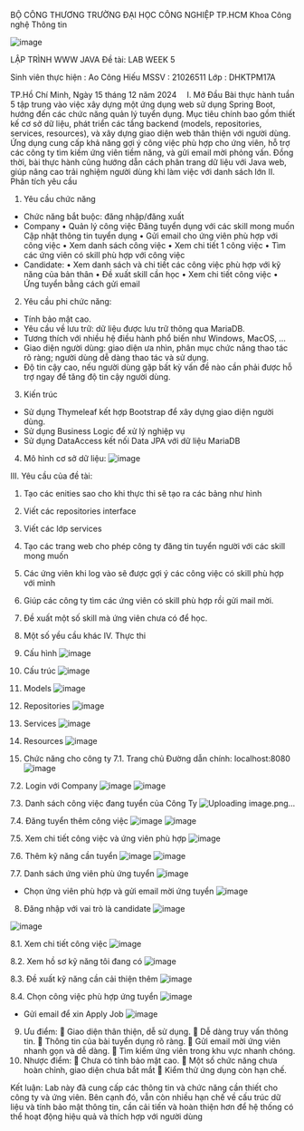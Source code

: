 BỘ CÔNG THƯƠNG
TRƯỜNG ĐẠI HỌC CÔNG NGHIỆP TP.HCM
Khoa Công nghệ Thông tin


![image](https://github.com/user-attachments/assets/53d5c199-67a9-4e29-b78d-e3abbf100ffc)






LẬP TRÌNH WWW JAVA
Đề tài: LAB WEEK 5




Sinh viên thực hiện	: Ao Công Hiếu
MSSV		: 21026511
Lớp			: DHKTPM17A




TP.Hồ Chí Minh, Ngày 15 tháng 12 năm 2024 
I.	Mở Đầu
Bài thực hành tuần 5 tập trung vào việc xây dựng một ứng dụng web sử dụng Spring Boot, hướng đến các chức năng quản lý tuyển dụng. Mục tiêu chính bao gồm thiết kế cơ sở dữ liệu, phát triển các tầng backend (models, repositories, services, resources), và xây dựng giao diện web thân thiện với người dùng. Ứng dụng cung cấp khả năng gợi ý công việc phù hợp cho ứng viên, hỗ trợ các công ty tìm kiếm ứng viên tiềm năng, và gửi email mời phỏng vấn. Đồng thời, bài thực hành cũng hướng dẫn cách phân trang dữ liệu với Java web, giúp nâng cao trải nghiệm người dùng khi làm việc với danh sách lớn
II.	Phân tích yêu cầu
1.	Yêu cầu chức năng
-	Chức năng bắt buộc: đăng nhập/đăng xuất
-	Company
•	Quản lý công việc
Đăng tuyển dụng với các skill mong muốn
Cập nhật thông tin tuyển dụng
•	Gửi email cho ứng viên phù hợp với công việc
•	Xem danh sách công việc
•	Xem chi tiết 1 công việc
•	Tìm các ứng viên có skill phù hợp với công việc
-	Candidate:
•	Xem danh sách và chi tiết các công việc phù hợp với kỹ năng của bản thân
•	Đề xuất skill cần học
•	Xem chi tiết công việc
•	Ứng tuyển bằng cách gửi email
2.	Yêu cầu phi chức năng:
-	Tính bảo mật cao.
-	Yêu cầu về lưu trữ: dữ liệu được lưu trữ thông qua MariaDB.
-	Tương thích với nhiều hệ điều hành phổ biến như Windows, MacOS, …
-	Giao diện người dùng: giao diện ưa nhìn, phân mục chức năng thao tác rõ ràng; người dùng dễ dàng thao tác và sử dụng.
-	Độ tin cậy cao, nếu người dùng gặp bất kỳ vấn đề nào cần phải được hỗ trợ ngay để tăng độ tin cậy người dùng.
3.	Kiến trúc
-	Sử dụng Thymeleaf kết hợp Bootstrap để xây dựng giao diện người dùng.
-	Sử dụng Business Logic để xử lý nghiệp vụ
-	Sử dụng DataAccess kết nối Data JPA với dữ liệu MariaDB
4.	Mô hình cơ sở dữ liệu:
 ![image](https://github.com/user-attachments/assets/efe6ad1e-2a2b-454d-b5a2-64743c2aff49)

III.	Yêu cầu của đề tài:
1. Tạo các enities sao cho khi thực thi sẽ tạo ra các bảng như hình 
2. Viết các repositories interface 
3. Viết các lớp services 
4. Tạo các trang web cho phép công ty đăng tin tuyển người với các skill mong 		muốn 
5. Các ứng viên khi log vào sẽ được gợi ý các công việc có skill phù hợp với mình 
6. Giúp các công ty tìm các ứng viên có skill phù hợp rồi gửi mail mời. 
7. Đề xuất một số skill mà ứng viên chưa có để học.
8. Một số yều cầu khác
IV.	Thực thi
1.	Cấu hình
 ![image](https://github.com/user-attachments/assets/c39d1a9e-318b-4be5-bb41-0b88539467a4)

2.	Cấu trúc
 ![image](https://github.com/user-attachments/assets/760e4672-0404-493f-b3fd-afac0b6453e2)

3.	Models
 ![image](https://github.com/user-attachments/assets/7cab0638-2f60-444f-a406-b9afd2756ba5)

4.	Repositories
 ![image](https://github.com/user-attachments/assets/5e51a226-ddda-4693-9286-e0da558f007e)

5.	Services
 ![image](https://github.com/user-attachments/assets/7fa98605-bd8a-4061-b311-39ada26baa74)

6.	Resources
 ![image](https://github.com/user-attachments/assets/0ac7b7a9-6e9a-4eb6-8122-d4767bcdf60a)

7.	Chức năng cho công ty
7.1.	Trang chủ
Đường dẫn chính: localhost:8080
 ![image](https://github.com/user-attachments/assets/40fc21ab-46f0-41f0-a442-240ebb7b5123)

7.2.	Login với Company
 ![image](https://github.com/user-attachments/assets/bfef2eae-a2b1-4559-9e5d-d07e7817b202)
![image](https://github.com/user-attachments/assets/5a21094f-8028-470c-8dda-35dadeb17f85)

 
7.3.	Danh sách công việc đang tuyển của Công Ty
![Uploading image.png…]()


7.4.	Đăng tuyển thêm công việc
 ![image](https://github.com/user-attachments/assets/fa18acef-5db2-4d22-a554-b41aa2aeb69f)
![image](https://github.com/user-attachments/assets/946e5a0a-3e24-4777-a3d7-d0b1623a1bdf)

 
7.5.	Xem chi tiết công việc và ứng viên phù hợp 
 ![image](https://github.com/user-attachments/assets/3fa7f20d-e7b4-401b-9858-95e3ebbbf4e8)

7.6.	Thêm kỹ năng cần tuyển
 ![image](https://github.com/user-attachments/assets/30daec9b-055b-4c95-ac4b-08b59a2a651b)
![image](https://github.com/user-attachments/assets/e64f7491-c30a-4ecb-a31c-bbf492a69ad2)

 
7.7.	Danh sách ứng viên phù ứng tuyển
 ![image](https://github.com/user-attachments/assets/e9b44848-d9e3-45c9-b8e3-214bd194e1ac)

-	Chọn ứng viên phù hợp và gửi email mời ứng tuyển
 ![image](https://github.com/user-attachments/assets/71dc6f27-d02a-45eb-91a8-701d97c52f76)

8.	Đăng nhập với vai trò là candidate
 ![image](https://github.com/user-attachments/assets/54b8f23f-3d88-4f4a-b438-135c5dc83f34)

 ![image](https://github.com/user-attachments/assets/49a67cd9-cf1e-43c6-acaf-201bce1d3fe1)

8.1.	Xem chi tiết công việc 
 ![image](https://github.com/user-attachments/assets/35b69d74-9879-47d6-84f4-991c4f0fe1e8)

8.2.	Xem hồ sơ kỹ năng tôi đang có 
 ![image](https://github.com/user-attachments/assets/dfec39b6-1eb7-4141-ab07-0b2aec51932b)

8.3.	Đề xuất kỹ năng cần cải thiện thêm
 ![image](https://github.com/user-attachments/assets/d20ce1a1-ced6-4cb1-a334-c895bcaeda16)

8.4.	Chọn công việc phù hợp ứng tuyển
 ![image](https://github.com/user-attachments/assets/72873c9f-6280-4370-a10b-cad74ea11811)

-	Gửi email để xin Apply Job
 ![image](https://github.com/user-attachments/assets/63daa070-61a9-47d8-b15a-b1c96968690e)

9.	Ưu điểm:
	Giao diện thân thiện, dễ sử dụng.
	Dễ dàng truy vấn thông tin.
	Thông tin của bài tuyển dụng rõ ràng.
	Gửi email mời ứng viên nhanh gọn và dễ dàng.
	Tìm kiếm ứng viên trong khu vực nhanh chóng.
10.	Nhược điểm:
	Chưa có tính bảo mật cao.
	Một số chức năng chưa hoàn chỉnh, giao diện chưa bắt mắt
	Kiểm thử ứng dụng còn hạn chế.


Kết luận:
Lab này đã cung cấp các thông tin và chức năng cần thiết cho công ty và ứng viên. Bên cạnh đó, vẫn còn nhiều hạn chế về cấu trúc dữ liệu và tính bảo mật thông tin, cần cải tiến và hoàn thiện hơn để hệ thống có thể hoạt động hiệu quả và thích hợp với người dùng

